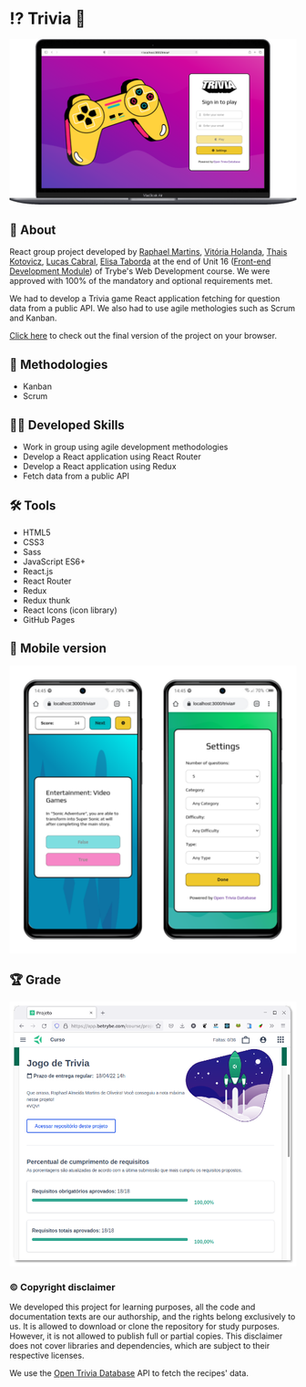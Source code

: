 # :interrobang: Trivia :brain:

![Desktop preview](./imgs/preview.png)

## :page_with_curl: About

React group project developed by [Raphael Martins](https://www.linkedin.com/in/raphaelameidamartins/), [Vitória Holanda](https://www.linkedin.com/in/vit%C3%B3ria-holanda-500a32215/), [Thais Kotovicz](https://www.linkedin.com/in/thaiskotovicz/), [Lucas Cabral](https://www.linkedin.com/in/lucas-cabral-0a2678221/), [Elisa Taborda](https://www.linkedin.com/in/elisa-taborda-62b0b6221/) at the end of Unit 16 ([Front-end Development Module](https://github.com/raphaelalmeidamartins/trybe_exercicios/tree/main/2_Desenvolvimento-Front-end)) of Trybe's Web Development course. We were approved with 100% of the mandatory and optional requirements met.

We had to develop a Trivia game React application fetching for question data from a public API. We also had to use agile methologies such as Scrum and Kanban.

[Click here](https://raphaelalmeidamartins.github.io/trivia/) to check out the final version of the project on your browser.

## :memo: Methodologies

* Kanban
* Scrum

## :man_technologist: Developed Skills

* Work in group using agile development methodologies
* Develop a React application using React Router
* Develop a React application using Redux
* Fetch data from a public API

## :hammer_and_wrench: Tools

* HTML5
* CSS3
* Sass
* JavaScript ES6+
* React.js
* React Router
* Redux
* Redux thunk
* React Icons (icon library)
* GitHub Pages

## :iphone: Mobile version

![Mobile preview](./imgs/mobile-preview.png)

## :trophy: Grade

![My grade of the project - Minha nota no projeto](./imgs/nota.png)

### :copyright: Copyright disclaimer

We developed this project for learning purposes, all the code and documentation texts are our authorship, and the rights belong exclusively to us. It is allowed to download or clone the repository for study purposes. However, it is not allowed to publish full or partial copies. This disclaimer does not cover libraries and dependencies, which are subject to their respective licenses.

We use the [Open Trivia Database](https://opentdb.com/) API to fetch the recipes' data.

